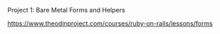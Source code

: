 Project 1: Bare Metal Forms and Helpers

https://www.theodinproject.com/courses/ruby-on-rails/lessons/forms
